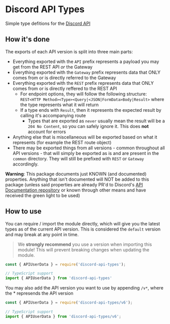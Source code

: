# Discord API Types

Simple type defitions for the [Discord API](https://discord.com/developers/docs/intro)

## How it's done

The exports of each API version is split into three main parts:

- Everything exported with the `API` prefix represents a payload you may get from the REST API *or* the Gateway
- Everything exported with the `Gateway` prefix represents data that ONLY comes from or is directly referred to the Gateway
- Everything exported with the `REST` prefix represents data that ONLY comes from or is directly reffered to the REST API
  - For endpoint options, they will follow the following structure: `REST<HTTP Method><Type><Query|<JSON|FormData>Body|Result>` where the type represents what it will return
  - If a type ends with `Result`, then it represents the expected result by calling it's accompanying route
    - Types that are exported as `never` usually mean the result will be a `204 No Content`, so you can safely ignore it. This does **not** account for errors
- Anything else that is miscellaneous will be exported based on what it represents (for example the REST route object)
- There may be exported things from all versions - common throughout all API versions - that will simply be exported as is and are present in the `common` directory. They will still be prefixed with `REST` or `Gateway` accordingly.

**Warning**: This package documents just KNOWN (and documented) properties. Anything that isn't documented will NOT be added to this package (unless said properties are already PR'd to Discord's [API Documentation repository](https://github.com/discord/discord-api-docs) or known through other means and have received the green light to be used)

## How to use

You can require / import the module directly, which will give you the latest types as of the current API version. This is considered the `default` version and may break at any point in time.

> We **strongly recommend** you use a version when importing this module! This will prevent breaking changes when updating the module.

```js
const { APIUserData } = require('discord-api-types');
```

```ts
// TypeScript support
import { APIUserData } from 'discord-api-types'
```

You may also add the API version you want to use by appending `/v*`, where the * represends the API version

```js
const { APIUserData } = require('discord-api-types/v6');
```

```ts
// TypeScript support
import { APIUserData } from 'discord-api-types/v6';
```
